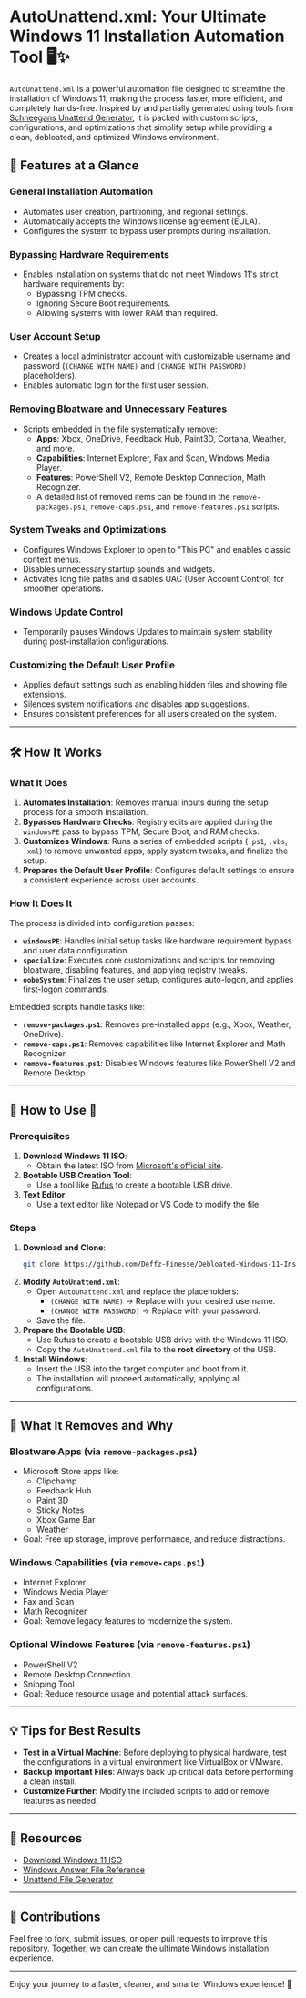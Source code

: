 # AutoUnattend.xml: Your Ultimate Windows 11 Installation Automation Tool 🖥️✨

`AutoUnattend.xml` is a powerful automation file designed to streamline the installation of Windows 11, making the process faster, more efficient, and completely hands-free. Inspired by and partially generated using tools from [Schneegans Unattend Generator](https://schneegans.de/), it is packed with custom scripts, configurations, and optimizations that simplify setup while providing a clean, debloated, and optimized Windows environment.

## 🎯 Features at a Glance

### **General Installation Automation**
- Automates user creation, partitioning, and regional settings.
- Automatically accepts the Windows license agreement (EULA).
- Configures the system to bypass user prompts during installation.

### **Bypassing Hardware Requirements**
- Enables installation on systems that do not meet Windows 11's strict hardware requirements by:
  - Bypassing TPM checks.
  - Ignoring Secure Boot requirements.
  - Allowing systems with lower RAM than required.

### **User Account Setup**
- Creates a local administrator account with customizable username and password (`(CHANGE WITH NAME)` and `(CHANGE WITH PASSWORD)` placeholders).
- Enables automatic login for the first user session.

### **Removing Bloatware and Unnecessary Features**
- Scripts embedded in the file systematically remove:
  - **Apps**: Xbox, OneDrive, Feedback Hub, Paint3D, Cortana, Weather, and more.
  - **Capabilities**: Internet Explorer, Fax and Scan, Windows Media Player.
  - **Features**: PowerShell V2, Remote Desktop Connection, Math Recognizer.
  - A detailed list of removed items can be found in the `remove-packages.ps1`, `remove-caps.ps1`, and `remove-features.ps1` scripts.

### **System Tweaks and Optimizations**
- Configures Windows Explorer to open to "This PC" and enables classic context menus.
- Disables unnecessary startup sounds and widgets.
- Activates long file paths and disables UAC (User Account Control) for smoother operations.

### **Windows Update Control**
- Temporarily pauses Windows Updates to maintain system stability during post-installation configurations.

### **Customizing the Default User Profile**
- Applies default settings such as enabling hidden files and showing file extensions.
- Silences system notifications and disables app suggestions.
- Ensures consistent preferences for all users created on the system.

---

## 🛠️ How It Works

### **What It Does**
1. **Automates Installation**: Removes manual inputs during the setup process for a smooth installation.
2. **Bypasses Hardware Checks**: Registry edits are applied during the `windowsPE` pass to bypass TPM, Secure Boot, and RAM checks.
3. **Customizes Windows**: Runs a series of embedded scripts (`.ps1`, `.vbs`, `.xml`) to remove unwanted apps, apply system tweaks, and finalize the setup.
4. **Prepares the Default User Profile**: Configures default settings to ensure a consistent experience across user accounts.

### **How It Does It**
The process is divided into configuration passes:
- **`windowsPE`**: Handles initial setup tasks like hardware requirement bypass and user data configuration.
- **`specialize`**: Executes core customizations and scripts for removing bloatware, disabling features, and applying registry tweaks.
- **`oobeSystem`**: Finalizes the user setup, configures auto-logon, and applies first-logon commands.

Embedded scripts handle tasks like:
- **`remove-packages.ps1`**: Removes pre-installed apps (e.g., Xbox, Weather, OneDrive).
- **`remove-caps.ps1`**: Removes capabilities like Internet Explorer and Math Recognizer.
- **`remove-features.ps1`**: Disables Windows features like PowerShell V2 and Remote Desktop.

---

## 🚀 How to Use 🔧

### Prerequisites
1. **Download Windows 11 ISO**:
   - Obtain the latest ISO from [Microsoft's official site](https://www.microsoft.com/software-download/windows11).
2. **Bootable USB Creation Tool**:
   - Use a tool like [Rufus](https://rufus.ie/) to create a bootable USB drive.
3. **Text Editor**:
   - Use a text editor like Notepad or VS Code to modify the file.

### Steps
1. **Download and Clone**:
   ```bash
   git clone https://github.com/Deffz-Finesse/Debloated-Windows-11-Install.git
   ```
2. **Modify `AutoUnattend.xml`**:
   - Open `AutoUnattend.xml` and replace the placeholders:
     - `(CHANGE WITH NAME)` → Replace with your desired username.
     - `(CHANGE WITH PASSWORD)` → Replace with your password.
   - Save the file.
3. **Prepare the Bootable USB**:
   - Use Rufus to create a bootable USB drive with the Windows 11 ISO.
   - Copy the `AutoUnattend.xml` file to the **root directory** of the USB.
4. **Install Windows**:
   - Insert the USB into the target computer and boot from it.
   - The installation will proceed automatically, applying all configurations.

---

## 🧙 What It Removes and Why

### **Bloatware Apps** (via `remove-packages.ps1`)
- Microsoft Store apps like:
  - Clipchamp
  - Feedback Hub
  - Paint 3D
  - Sticky Notes
  - Xbox Game Bar
  - Weather
- Goal: Free up storage, improve performance, and reduce distractions.

### **Windows Capabilities** (via `remove-caps.ps1`)
- Internet Explorer
- Windows Media Player
- Fax and Scan
- Math Recognizer
- Goal: Remove legacy features to modernize the system.

### **Optional Windows Features** (via `remove-features.ps1`)
- PowerShell V2
- Remote Desktop Connection
- Snipping Tool
- Goal: Reduce resource usage and potential attack surfaces.

---

## 💡 Tips for Best Results

- **Test in a Virtual Machine**: Before deploying to physical hardware, test the configurations in a virtual environment like VirtualBox or VMware.
- **Backup Important Files**: Always back up critical data before performing a clean install.
- **Customize Further**: Modify the included scripts to add or remove features as needed.

---

## 🔗 Resources

- [Download Windows 11 ISO](https://www.microsoft.com/software-download/windows11)
- [Windows Answer File Reference](https://learn.microsoft.com/en-us/windows-hardware/manufacture/desktop/windows-setup-automation-overview)
- [Unattend File Generator](https://schneegans.de/windows/unattend-generator/)

---

## 🙌 Contributions

Feel free to fork, submit issues, or open pull requests to improve this repository. Together, we can create the ultimate Windows installation experience.

---

Enjoy your journey to a faster, cleaner, and smarter Windows experience! 🚀
